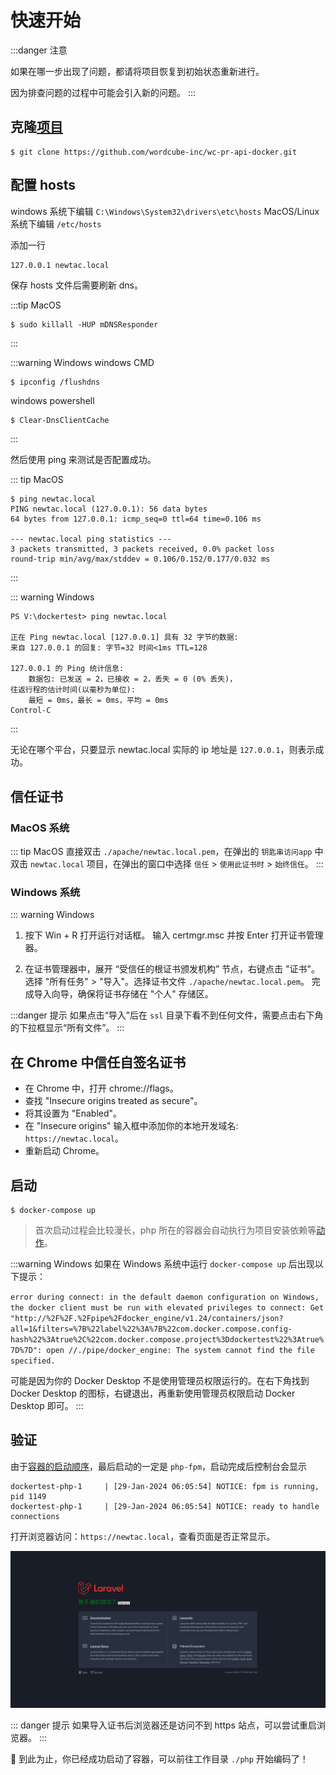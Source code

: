 # 快速开始

:::danger 注意

如果在哪一步出现了问题，都请将项目恢复到初始状态重新进行。

因为排查问题的过程中可能会引入新的问题。
:::

## 克隆[项目](https://github.com/wordcube-inc/wc-pr-api-docker)

```shell
$ git clone https://github.com/wordcube-inc/wc-pr-api-docker.git
```

## 配置 hosts

windows 系统下编辑 `C:\Windows\System32\drivers\etc\hosts`
MacOS/Linux 系统下编辑 `/etc/hosts`

添加一行
```txt
127.0.0.1 newtac.local
```

保存 hosts 文件后需要刷新 dns。

:::tip MacOS
```shell
$ sudo killall -HUP mDNSResponder
```
:::

:::warning Windows
windows CMD
```shell
$ ipconfig /flushdns
```

windows powershell
```shell
$ Clear-DnsClientCache
```
:::

然后使用 ping 来测试是否配置成功。

::: tip MacOS
```shell
$ ping newtac.local
PING newtac.local (127.0.0.1): 56 data bytes
64 bytes from 127.0.0.1: icmp_seq=0 ttl=64 time=0.106 ms

--- newtac.local ping statistics ---
3 packets transmitted, 3 packets received, 0.0% packet loss
round-trip min/avg/max/stddev = 0.106/0.152/0.177/0.032 ms
```
:::

::: warning Windows

```shell
PS V:\dockertest> ping newtac.local

正在 Ping newtac.local [127.0.0.1] 具有 32 字节的数据:
来自 127.0.0.1 的回复: 字节=32 时间<1ms TTL=128

127.0.0.1 的 Ping 统计信息:
    数据包: 已发送 = 2，已接收 = 2，丢失 = 0 (0% 丢失)，
往返行程的估计时间(以毫秒为单位):
    最短 = 0ms，最长 = 0ms，平均 = 0ms
Control-C
```
:::

无论在哪个平台，只要显示 newtac.local 实际的 ip 地址是 `127.0.0.1`，则表示成功。

## 信任证书

### MacOS 系统

::: tip MacOS
直接双击 `./apache/newtac.local.pem`，在弹出的 `钥匙串访问app` 中双击 `newtac.local` 项目，在弹出的窗口中选择 `信任` > `使用此证书时` > `始终信任`。
:::

### Windows 系统

::: warning Windows
1. 按下 Win + R 打开运行对话框。
输入 certmgr.msc 并按 Enter 打开证书管理器。

2. 在证书管理器中，展开 “受信任的根证书颁发机构” 节点，右键点击 "证书"。选择 "所有任务" > "导入"。选择证书文件 `./apache/newtac.local.pem`。
完成导入向导，确保将证书存储在 "个人" 存储区。

:::danger 提示
如果点击“导入”后在 `ssl` 目录下看不到任何文件，需要点击右下角的下拉框显示“所有文件”。
:::


## 在 Chrome 中信任自签名证书

+ 在 Chrome 中，打开 chrome://flags。
+ 查找 "Insecure origins treated as secure"。
+ 将其设置为 "Enabled"。
+ 在 "Insecure origins" 输入框中添加你的本地开发域名: `https://newtac.local`。
+ 重新启动 Chrome。

## 启动

```shell
$ docker-compose up
```

> 首次启动过程会比较漫长，php 所在的容器会自动执行为项目安装依赖等[动作](/wcprdocker/detail.html#php-容器安装-composer-再安装项目依赖)。

:::warning Windows
如果在 Windows 系统中运行 `docker-compose up` 后出现以下提示：

`error during connect: in the default daemon configuration on Windows, the docker client must be run with elevated privileges to connect: Get "http://%2F%2F.%2Fpipe%2Fdocker_engine/v1.24/containers/json?all=1&filters=%7B%22label%22%3A%7B%22com.docker.compose.config-hash%22%3Atrue%2C%22com.docker.compose.project%3Ddockertest%22%3Atrue%7D%7D": open //./pipe/docker_engine: The system cannot find the file specified.`

可能是因为你的 Docker Desktop 不是使用管理员权限运行的。在右下角找到 Docker Desktop 的图标，右键退出，再重新使用管理员权限启动 Docker Desktop 即可。
:::

## 验证

由于[容器的启动顺序]()，最后启动的一定是 `php-fpm`，启动完成后控制台会显示

```shell
dockertest-php-1     | [29-Jan-2024 06:05:54] NOTICE: fpm is running, pid 1149
dockertest-php-1     | [29-Jan-2024 06:05:54] NOTICE: ready to handle connections
```

打开浏览器访问：`https://newtac.local`，查看页面是否正常显示。

![](Xnip2024-01-27_22-52-46.png)

::: danger 提示
如果导入证书后浏览器还是访问不到 https 站点，可以尝试重启浏览器。
:::

:tada: 到此为止，你已经成功启动了容器，可以前往工作目录 `./php` 开始编码了！